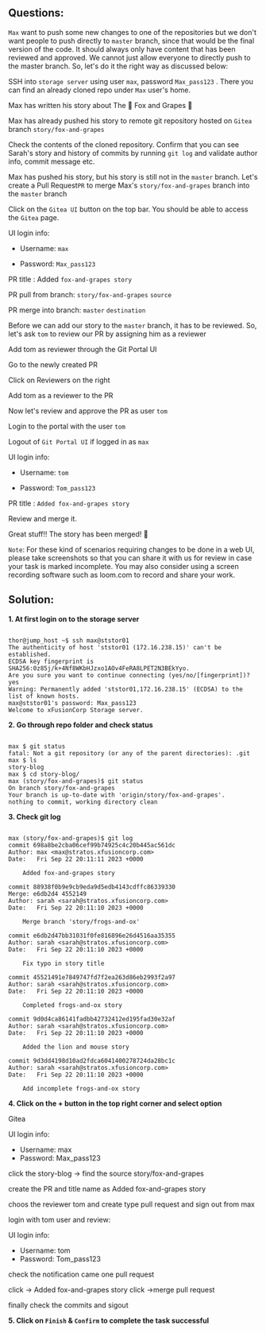 

## Questions:

`Max` want to push some new changes to one of the repositories but we don't want people to push directly to `master` branch, since that would be the final version of the code. It should always only have content that has been reviewed and approved. We cannot just allow everyone to directly push to the master branch. So, let's do it the right way as discussed below:


SSH into `storage server` using user `max`, password `Max_pass123` . There you can find an already cloned repo under `Max` user's home.


Max has written his story about The 🦊 Fox and Grapes 🍇


Max has already pushed his story to remote git repository hosted on `Gitea` branch `story/fox-and-grapes`


Check the contents of the cloned repository. Confirm that you can see Sarah's story and history of commits by running `git log` and validate author info, commit message etc.


Max has pushed his story, but his story is still not in the `master` branch. Let's create a Pull Request`PR` to merge Max's `story/fox-and-grapes` branch into the `master` branch


Click on the `Gitea UI` button on the top bar. You should be able to access the `Gitea` page.


UI login info:

- Username: `max`

- Password: `Max_pass123`

PR title : Added `fox-and-grapes story`

PR pull from branch: `story/fox-and-grapes` `source`

PR merge into branch: `master` `destination`


Before we can add our story to the `master` branch, it has to be reviewed. So, let's ask `tom` to review our PR by assigning him as a reviewer


Add tom as reviewer through the Git Portal UI

Go to the newly created PR

Click on Reviewers on the right

Add tom as a reviewer to the PR

Now let's review and approve the PR as user `tom`


Login to the portal with the user `tom`


Logout of `Git Portal UI` if logged in as `max`


UI login info:

- Username: `tom`

- Password: `Tom_pass123`

PR title : `Added fox-and-grapes story`

Review and merge it.

Great stuff!! The story has been merged! 👏


`Note`: For these kind of scenarios requiring changes to be done in a web UI, please take screenshots so that you can share it with us for review in case your task is marked incomplete. You may also consider using a screen recording software such as loom.com to record and share your work.



## Solution: 


**1. At first login on to the storage server**

```

thor@jump_host ~$ ssh max@ststor01
The authenticity of host 'ststor01 (172.16.238.15)' can't be established.
ECDSA key fingerprint is SHA256:0z85j/k+4Nf8WKbHJzxo1AOv4FeRA8LPET2N3BEkYyo.
Are you sure you want to continue connecting (yes/no/[fingerprint])? yes
Warning: Permanently added 'ststor01,172.16.238.15' (ECDSA) to the list of known hosts.
max@ststor01's password: Max_pass123
Welcome to xFusionCorp Storage server.
```

**2. Go through repo folder and check status**

```

max $ git status
fatal: Not a git repository (or any of the parent directories): .git
max $ ls
story-blog
max $ cd story-blog/
max (story/fox-and-grapes)$ git status
On branch story/fox-and-grapes
Your branch is up-to-date with 'origin/story/fox-and-grapes'.
nothing to commit, working directory clean
```

**3. Check git log**

```

max (story/fox-and-grapes)$ git log
commit 698a8be2cba06cef99b74925c4c20b445ac561dc
Author: max <max@stratos.xfusioncorp.com>
Date:   Fri Sep 22 20:11:11 2023 +0000

    Added fox-and-grapes story

commit 88938f0b9e9cb9eda9d5edb4143cdffc86339330
Merge: e6db2d4 4552149
Author: sarah <sarah@stratos.xfusioncorp.com>
Date:   Fri Sep 22 20:11:10 2023 +0000

    Merge branch 'story/frogs-and-ox'

commit e6db2d47bb31031f0fe816896e26d4516aa35355
Author: sarah <sarah@stratos.xfusioncorp.com>
Date:   Fri Sep 22 20:11:10 2023 +0000

    Fix typo in story title

commit 45521491e7849747fd7f2ea263d86eb2993f2a97
Author: sarah <sarah@stratos.xfusioncorp.com>
Date:   Fri Sep 22 20:11:10 2023 +0000

    Completed frogs-and-ox story

commit 9d0d4ca86141fadbb42732412ed195fad30e32af
Author: sarah <sarah@stratos.xfusioncorp.com>
Date:   Fri Sep 22 20:11:10 2023 +0000

    Added the lion and mouse story

commit 9d3dd4198d10ad2fdca6041400278724da28bc1c
Author: sarah <sarah@stratos.xfusioncorp.com>
Date:   Fri Sep 22 20:11:10 2023 +0000

    Add incomplete frogs-and-ox story
```


**4. Click on the + button in the top right corner and select option**

Gitea

UI login info:

- Username: max
- Password: Max_pass123

click the story-blog -> find the source story/fox-and-grapes

create the PR and title name as Added fox-and-grapes story

choos the reviewer tom and create type pull request and sign out from max 


login with tom user and review:

UI login info:

- Username: tom
- Password: Tom_pass123

check the notification came one pull request 

click -> Added fox-and-grapes story
click ->merge pull request 


finally check the commits and sigout 


**5.  Click on `Finish` & `Confirm` to complete the task successful**
